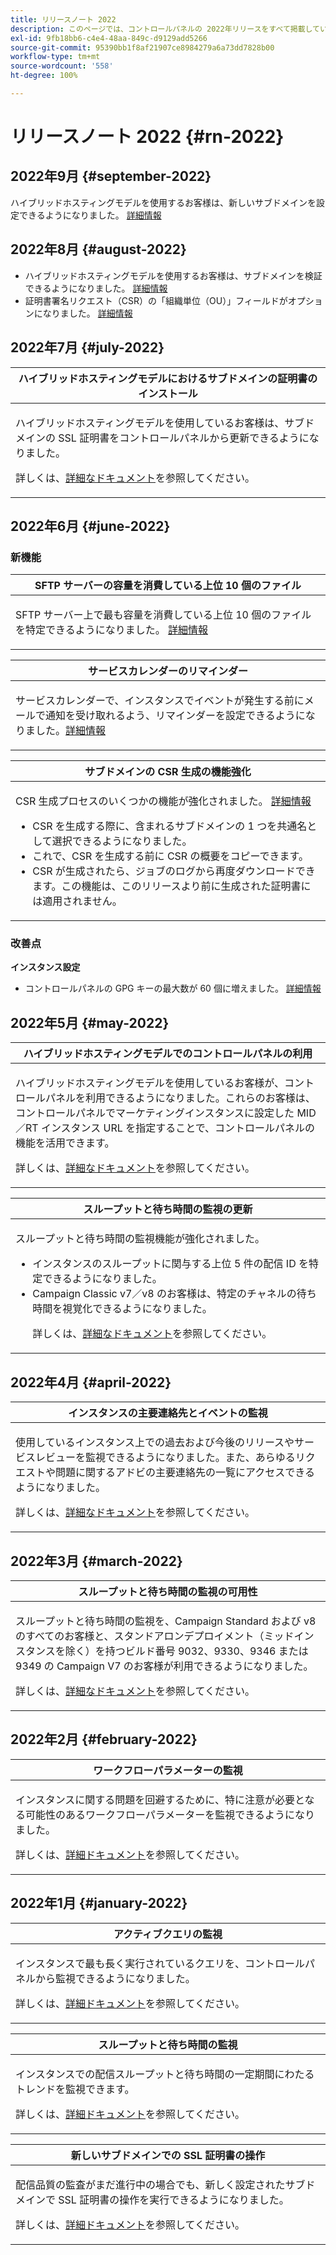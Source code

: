 ```yaml
---
title: リリースノート 2022
description: このページでは、コントロールパネルの 2022年リリースをすべて掲載しています。
exl-id: 9fb18bb6-c4e4-48aa-849c-d9129add5266
source-git-commit: 95390bb1f8af21907ce8984279a6a73dd7828b00
workflow-type: tm+mt
source-wordcount: '558'
ht-degree: 100%

---
```


# リリースノート 2022 {#rn-2022}

## 2022年9月 {#september-2022}

ハイブリッドホスティングモデルを使用するお客様は、新しいサブドメインを設定できるようになりました。 [詳細情報](../subdomains-certificates/using/setting-up-new-subdomain.md)

## 2022年8月 {#august-2022}

* ハイブリッドホスティングモデルを使用するお客様は、サブドメインを検証できるようになりました。 [詳細情報](../subdomains-certificates/using/monitoring-subdomains.md)
* 証明書署名リクエスト（CSR）の「組織単位（OU）」フィールドがオプションになりました。 [詳細情報](../subdomains-certificates/using/renewing-subdomain-certificate.md)

## 2022年7月 {#july-2022}

<table>
<thead>
<tr>
<th><strong>ハイブリッドホスティングモデルにおけるサブドメインの証明書のインストール</strong><br/></th>
</tr>
</thead>
<tbody>
<tr>
<td>
<p><p>ハイブリッドホスティングモデルを使用しているお客様は、サブドメインの SSL 証明書をコントロールパネルから更新できるようになりました。</p><p>詳しくは、<a href="../subdomains-certificates/using/renewing-subdomain-certificate.md">詳細なドキュメント</a>を参照してください。</p>
</td>
</tr>
</tbody>
</table>

## 2022年6月 {#june-2022}

### 新機能

<table>
<thead>
<tr>
<th><strong>SFTP サーバーの容量を消費している上位 10 個のファイル</strong><br/></th>
</tr>
</thead>
<tbody>
<tr>
<td>
<p>SFTP サーバー上で最も容量を消費している上位 10 個のファイルを特定できるようになりました。 <a href="../sftp/using/sftp-storage-management.md">詳細情報</a></p>
</td>
</tr>
</tbody>
</table>

<table>
<thead>
<tr>
<th><strong>サービスカレンダーのリマインダー</strong><br/></th>
</tr>
</thead>
<tbody>
<tr>
<td>
<p>サービスカレンダーで、インスタンスでイベントが発生する前にメールで通知を受け取れるよう、リマインダーを設定できるようになりました。<a href="../service-events/service-events.md">詳細情報</a></p>
</td>
</tr>
</tbody>
</table>

<table>
<thead>
<tr>
<th><strong>サブドメインの CSR 生成の機能強化</strong><br/></th>
</tr>
</thead>
<tbody>
<tr>
<td>
<p>CSR 生成プロセスのいくつかの機能が強化されました。 <a href="../subdomains-certificates/using/renewing-subdomain-certificate.md">詳細情報</a></p><ul><li>CSR を生成する際に、含まれるサブドメインの 1 つを共通名として選択できるようになりました。</li><li>これで、CSR を生成する前に CSR の概要をコピーできます。</li><li>CSR が生成されたら、ジョブのログから再度ダウンロードできます。この機能は、このリリースより前に生成された証明書には適用されません。</li></ul><p>

</td>
</tr>
</tbody>
</table>

### 改善点

**インスタンス設定**

* コントロールパネルの GPG キーの最大数が 60 個に増えました。 [詳細情報](../instances-settings/using/gpg-keys-management.md)

## 2022年5月 {#may-2022}

<table>
<thead>
<tr>
<th><strong>ハイブリッドホスティングモデルでのコントロールパネルの利用</strong><br/></th>
</tr>
</thead>
<tbody>
<tr>
<td>
<p>ハイブリッドホスティングモデルを使用しているお客様が、コントロールパネルを利用できるようになりました。これらのお客様は、コントロールパネルでマーケティングインスタンスに設定した MID／RT インスタンス URL を指定することで、コントロールパネルの機能を活用できます。</p><p>詳しくは、<a href="../instances-settings/using/external-accounts.md">詳細なドキュメント</a>を参照してください。</p>
</td>
</tr>
</tbody>
</table>

<table>
<thead>
<tr>
<th><strong>スループットと待ち時間の監視の更新</strong><br/></th>
</tr>
</thead>
<tbody>
<tr>
<td>
<p>スループットと待ち時間の監視機能が強化されました。<ul><li>インスタンスのスループットに関与する上位 5 件の配信 ID を特定できるようになりました。</li><li>Campaign Classic v7／v8 のお客様は、特定のチャネルの待ち時間を視覚化できるようになりました。</p></li><p>詳しくは、<a href="../performance-monitoring/using/thoughputs-latencies.md">詳細なドキュメント</a>を参照してください。</p>
</td>
</tr>
</tbody>
</table>


## 2022年4月 {#april-2022}

<table>
<thead>
<tr>
<th><strong>インスタンスの主要連絡先とイベントの監視</strong><br/></th>
</tr>
</thead>
<tbody>
<tr>
<td>
<p>使用しているインスタンス上での過去および今後のリリースやサービスレビューを監視できるようになりました。また、あらゆるリクエストや問題に関するアドビの主要連絡先の一覧にアクセスできるようになりました。</p><p>詳しくは、<a href="../service-events/service-events.md">詳細なドキュメント</a>を参照してください。</p>
</td>
</tr>
</tbody>
</table>

## 2022年3月 {#march-2022}

<table>
<thead>
<tr>
<th><strong>スループットと待ち時間の監視の可用性</strong><br/></th>
</tr>
</thead>
<tbody>
<tr>
<td>
<p>スループットと待ち時間の監視を、Campaign Standard および v8 のすべてのお客様と、スタンドアロンデプロイメント（ミッドインスタンスを除く）を持つビルド番号 9032、9330、9346 または 9349 の Campaign V7 のお客様が利用できるようになりました。</p><p>詳しくは、<a href="../performance-monitoring/using/thoughputs-latencies.md">詳細なドキュメント</a>を参照してください。</p>
</td>
</tr>
</tbody>
</table>

## 2022年2月 {#february-2022}

<table>
<thead>
<tr>
<th><strong>ワークフローパラメーターの監視</strong><br/></th>
</tr>
</thead>
<tbody>
<tr>
<td>
<p>インスタンスに関する問題を回避するために、特に注意が必要となる可能性のあるワークフローパラメーターを監視できるようになりました。 </p><p>詳しくは、<a href="../performance-monitoring/using/workflow-monitoring.md">詳細ドキュメント</a>を参照してください。</p>
</td>
</tr>
</tbody>
</table>

## 2022年1月 {#january-2022}

<table>
<thead>
<tr>
<th><strong>アクティブクエリの監視</strong><br/></th>
</tr>
</thead>
<tbody>
<tr>
<td>
<p>インスタンスで最も長く実行されているクエリを、コントロールパネルから監視できるようになりました。</p><p>詳しくは、<a href="../performance-monitoring/using/database-active-queries.md">詳細ドキュメント</a>を参照してください。</p>
</td>
</tr>
</tbody>
</table>

<table>
<thead>
<tr>
<th><strong>スループットと待ち時間の監視</strong><br/></th>
</tr>
</thead>
<tbody>
<tr>
<td>
<p>インスタンスでの配信スループットと待ち時間の一定期間にわたるトレンドを監視できます。</p><p>詳しくは、<a href="../performance-monitoring/using/thoughputs-latencies.md">詳細ドキュメント</a>を参照してください。</p>
</td>
</tr>
</tbody>
</table>

<table>
<thead>
<tr>
<th><strong>新しいサブドメインでの SSL 証明書の操作</strong><br/></th>
</tr>
</thead>
<tbody>
<tr>
<td>
<p>配信品質の監査がまだ進行中の場合でも、新しく設定されたサブドメインで SSL 証明書の操作を実行できるようになりました。</p><p>詳しくは、<a href="../subdomains-certificates/using/renewing-subdomain-certificate.md">詳細ドキュメント</a>を参照してください。</p>
</td>
</tr>
</tbody>
</table>
